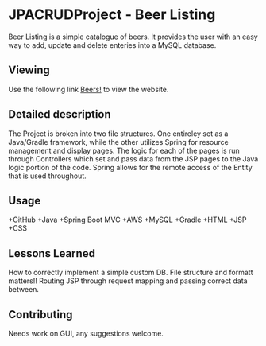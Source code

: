 # JPACRUDProject - Beer Listing

Beer Listing is a simple catalogue of beers. It provides the user with an easy way to add, 
update and delete enteries into a MySQL database.

## Viewing

Use the following link [Beers!](http://localhost:8081/) to view the website.

## Detailed description

The Project is broken into two file structures. One entireley set as a Java/Gradle framework, while the other utilizes Spring
for resource management and display pages. The logic for each of the pages is run through Controllers which set and pass data 
from the JSP pages to the Java logic portion of the code. Spring allows for the remote access of the Entity that is used throughout.

## Usage

 +GitHub
 +Java
 +Spring Boot MVC
 +AWS
 +MySQL
 +Gradle
 +HTML
 +JSP
 +CSS

## Lessons Learned

How to correctly implement a simple custom DB.
File structure and formatt matters!!
Routing JSP through request mapping and passing correct data between.

## Contributing
Needs work on GUI, any suggestions welcome.
